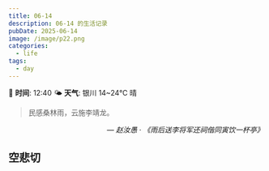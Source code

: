 ```yaml
---
title: 06-14
description: 06-14 的生活记录
pubDate: 2025-06-14
image: /image/p22.png
categories:
  - life
tags:
  - day
---
```


📅 **时间**: 12:40
🌤️ **天气**: 银川 14~24℃ 晴

> 民感桑林雨，云施李靖龙。

<cite style="text-align: right; display: block;">— 赵汝愚 · 《雨后送李将军还祠偕同寅饮一杯亭》</cite>

## 空悲切

<VideoPlayer videoSrc="/blog/2025-06-14/assets/我一直在哭.mp4" />
